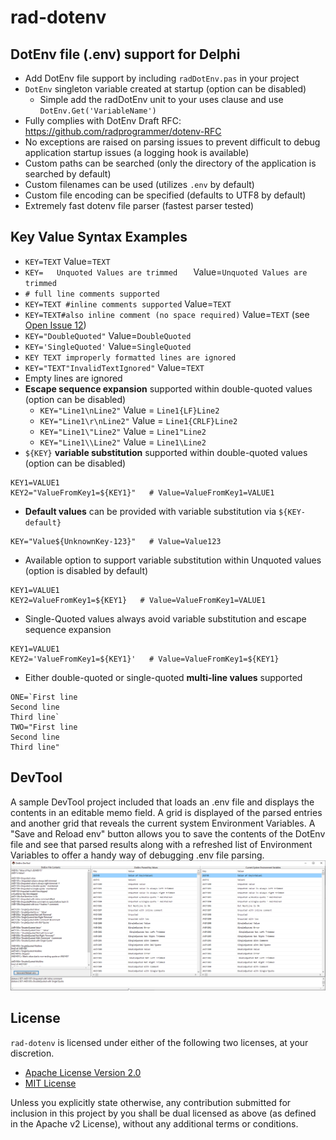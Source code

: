 # rad-dotenv
## DotEnv file (.env) support for Delphi

- Add DotEnv file support by including `radDotEnv.pas` in your project
- `DotEnv` singleton variable created at startup (option can be disabled)
  - Simple add the radDotEnv unit to your uses clause and use `DotEnv.Get('VariableName')`
- Fully complies with DotEnv Draft RFC: https://github.com/radprogrammer/dotenv-RFC
- No exceptions are raised on parsing issues to prevent difficult to debug application startup issues (a logging hook is available)
- Custom paths can be searched (only the directory of the application is searched by default)
- Custom filenames can be used (utilizes `.env` by default)
- Custom file encoding can be specified (defaults to UTF8 by default)
- Extremely fast dotenv file parser (fastest parser tested)

## Key Value Syntax Examples
- `KEY=TEXT`  Value=`TEXT`
- `KEY=   Unquoted Values are trimmed   `  Value=`Unquoted Values are trimmed`
- `# full line comments supported`
- `KEY=TEXT #inline comments supported`  Value=`TEXT`
- `KEY=TEXT#also inline comment (no space required)`  Value=`TEXT`  (see [Open Issue 12](https://github.com/radprogrammer/rad-dotenv/issues/12))
- `KEY="DoubleQuoted"`  Value=`DoubleQuoted`
- `KEY='SingleQuoted'`  Value=`SingleQuoted`
- `KEY TEXT improperly formatted lines are ignored`
- `KEY="TEXT"InvalidTextIgnored"`  Value=`TEXT`
- Empty lines are ignored
- **Escape sequence expansion** supported within double-quoted values (option can be disabled)
  - `KEY="Line1\nLine2"`  Value = `Line1{LF}Line2`
  - `KEY="Line1\r\nLine2"`  Value = `Line1{CRLF}Line2`
  - `KEY="Line1\"Line2"`  Value = `Line1"Line2`
  - `KEY="Line1\\Line2"`  Value = `Line1\Line2`
- `${KEY}` **variable substitution** supported within double-quoted values (option can be disabled)
````
KEY1=VALUE1
KEY2="ValueFromKey1=${KEY1}"   # Value=ValueFromKey1=VALUE1
````
- **Default values** can be provided with variable substitution via `${KEY-default}`
````
KEY="Value${UnknownKey-123}"   # Value=Value123
````
- Available option to support variable substitution within Unquoted values (option is disabled by default)
````
KEY1=VALUE1
KEY2=ValueFromKey1=${KEY1}   # Value=ValueFromKey1=VALUE1
````
- Single-Quoted values always avoid variable substitution and escape sequence expansion
````
KEY1=VALUE1
KEY2='ValueFromKey1=${KEY1}'   # Value=ValueFromKey1=${KEY1}
````
- Either double-quoted or single-quoted **multi-line values** supported
````
ONE=`First line
Second line
Third line`
TWO="First line
Second line
Third line"
````


## DevTool
A sample DevTool project included that loads an .env file and displays the contents in an editable memo field. A grid is displayed of the parsed entries and another grid that reveals the current system Environment Variables.  A "Save and Reload env" button allows you to save the contents of the DotEnv file and see that parsed results along with a refreshed list of Environment Variables to offer a handy way of debugging .env file parsing.
![DevTool ScreenShot](https://github.com/radprogrammer/rad-dotenv/blob/master/devtool/radDotEnv.DevTool.ScreenShot.png)

## License
`rad-dotenv` is licensed under either of the following two licenses, at your discretion.

- [Apache License Version 2.0](http://www.apache.org/licenses/LICENSE-2.0)
- [MIT License](http://opensource.org/licenses/MIT)

Unless you explicitly state otherwise, any contribution submitted for inclusion in 
this project by you shall be dual licensed as above (as defined in the Apache v2 License), 
without any additional terms or conditions.
